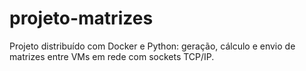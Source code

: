 # projeto-matrizes
Projeto distribuído com Docker e Python: geração, cálculo e envio de matrizes entre VMs em rede com sockets TCP/IP.
